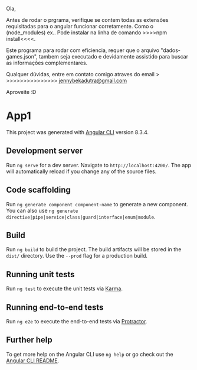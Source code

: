 Ola,

Antes de rodar o prgrama, verifique se contem todas as extensões requisitadas para o angular funcionar corretamente.
Como o (node_modules) ex.. Pode instalar na linha de comando >>>>npm install<<<<.

Este programa para rodar com eficiencia, requer que o arquivo "dados-games.json", tambem seja executado e devidamente assistido para buscar as informações complementares.

Qualquer dúvidas, entre em contato comigo atraves do email > >>>>>>>>>>>>>>> jennybekadutra@gmail.com


Aproveite :D



# App1

This project was generated with [Angular CLI](https://github.com/angular/angular-cli) version 8.3.4.

## Development server

Run `ng serve` for a dev server. Navigate to `http://localhost:4200/`. The app will automatically reload if you change any of the source files.

## Code scaffolding

Run `ng generate component component-name` to generate a new component. You can also use `ng generate directive|pipe|service|class|guard|interface|enum|module`.

## Build

Run `ng build` to build the project. The build artifacts will be stored in the `dist/` directory. Use the `--prod` flag for a production build.

## Running unit tests

Run `ng test` to execute the unit tests via [Karma](https://karma-runner.github.io).

## Running end-to-end tests

Run `ng e2e` to execute the end-to-end tests via [Protractor](http://www.protractortest.org/).

## Further help

To get more help on the Angular CLI use `ng help` or go check out the [Angular CLI README](https://github.com/angular/angular-cli/blob/master/README.md).
